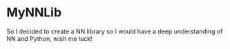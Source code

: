# MyNNLib
So I decided to create a NN library so I would have a deep understanding of NN and Python, wish me luck! 
